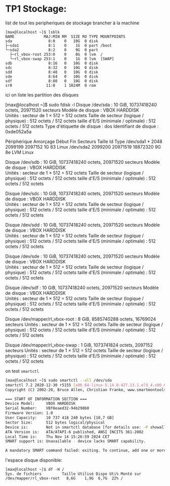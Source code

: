 # TP1 Stockage: 


list de tout les peripheriques de stockage brancher à la machine

```
[max@localhost ~]$ lsblk
NAME             MAJ:MIN RM  SIZE RO TYPE MOUNTPOINTS
sda                8:0    0   10G  0 disk 
├─sda1             8:1    0    1G  0 part /boot
└─sda2             8:2    0    9G  0 part 
  ├─rl_vbox-root 253:0    0    8G  0 lvm  /
  └─rl_vbox-swap 253:1    0    1G  0 lvm  [SWAP]
sdb                8:16   0   10G  0 disk 
sdc                8:32   0   10G  0 disk 
sdd                8:48   0   10G  0 disk 
sde                8:64   0   10G  0 disk 
sdf                8:80   0   10G  0 disk 
sr0               11:0    1 1024M  0 rom
```

ici on liste les partition des disques 

[max@localhost ~]$ sudo fdisk -l
Disque /dev/sda : 10 GiB, 10737418240 octets, 20971520 secteurs
Modèle de disque : VBOX HARDDISK   
Unités : secteur de 1 × 512 = 512 octets
Taille de secteur (logique / physique) : 512 octets / 512 octets
taille d'E/S (minimale / optimale) : 512 octets / 512 octets
Type d'étiquette de disque : dos
Identifiant de disque : 0xde052a5a

Périphérique Amorçage   Début      Fin Secteurs Taille Id Type
/dev/sda1    *           2048  2099199  2097152     1G 83 Linux
/dev/sda2             2099200 20971519 18872320     9G 8e LVM Linux


Disque /dev/sdb : 10 GiB, 10737418240 octets, 20971520 secteurs
Modèle de disque : VBOX HARDDISK   
Unités : secteur de 1 × 512 = 512 octets
Taille de secteur (logique / physique) : 512 octets / 512 octets
taille d'E/S (minimale / optimale) : 512 octets / 512 octets


Disque /dev/sdc : 10 GiB, 10737418240 octets, 20971520 secteurs
Modèle de disque : VBOX HARDDISK   
Unités : secteur de 1 × 512 = 512 octets
Taille de secteur (logique / physique) : 512 octets / 512 octets
taille d'E/S (minimale / optimale) : 512 octets / 512 octets


Disque /dev/sdd : 10 GiB, 10737418240 octets, 20971520 secteurs
Modèle de disque : VBOX HARDDISK   
Unités : secteur de 1 × 512 = 512 octets
Taille de secteur (logique / physique) : 512 octets / 512 octets
taille d'E/S (minimale / optimale) : 512 octets / 512 octets


Disque /dev/sde : 10 GiB, 10737418240 octets, 20971520 secteurs
Modèle de disque : VBOX HARDDISK   
Unités : secteur de 1 × 512 = 512 octets
Taille de secteur (logique / physique) : 512 octets / 512 octets
taille d'E/S (minimale / optimale) : 512 octets / 512 octets


Disque /dev/sdf : 10 GiB, 10737418240 octets, 20971520 secteurs
Modèle de disque : VBOX HARDDISK   
Unités : secteur de 1 × 512 = 512 octets
Taille de secteur (logique / physique) : 512 octets / 512 octets
taille d'E/S (minimale / optimale) : 512 octets / 512 octets


Disque /dev/mapper/rl_vbox-root : 8 GiB, 8585740288 octets, 16769024 secteurs
Unités : secteur de 1 × 512 = 512 octets
Taille de secteur (logique / physique) : 512 octets / 512 octets
taille d'E/S (minimale / optimale) : 512 octets / 512 octets


Disque /dev/mapper/rl_vbox-swap : 1 GiB, 1073741824 octets, 2097152 secteurs
Unités : secteur de 1 × 512 = 512 octets
Taille de secteur (logique / physique) : 512 octets / 512 octets
taille d'E/S (minimale / optimale) : 512 octets / 512 octets

on test `smartctl`

```bash
[max@localhost ~]$ sudo smartctl --all /dev/sda
smartctl 7.2 2020-12-30 r5155 [x86_64-linux-5.14.0-427.13.1.el9_4.x86_64] (local build)
Copyright (C) 2002-20, Bruce Allen, Christian Franke, www.smartmontools.org

=== START OF INFORMATION SECTION ===
Device Model:     VBOX HARDDISK
Serial Number:    VBf0eaed32-94b298b0
Firmware Version: 1.0
User Capacity:    10 737 418 240 bytes [10,7 GB]
Sector Size:      512 bytes logical/physical
Device is:        Not in smartctl database [for details use: -P showall]
ATA Version is:   ATA/ATAPI-6 published, ANSI INCITS 361-2002
Local Time is:    Thu Nov 14 15:26:59 2024 CET
SMART support is: Unavailable - device lacks SMART capability.

A mandatory SMART command failed: exiting. To continue, add one or more '-T permissive' options
```

l'espace disque disponible: 

```
[max@localhost ~]$ df -H /
Sys. de fichiers         Taille Utilisé Dispo Uti% Monté sur
/dev/mapper/rl_vbox-root   8,6G    1,9G  6,7G  22% /
```

